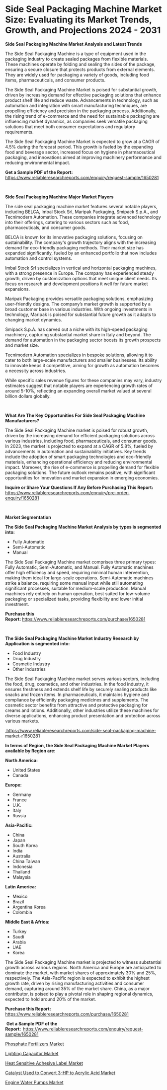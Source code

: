 <p><h1>Side Seal Packaging Machine Market Size: Evaluating its Market Trends, Growth, and Projections 2024 - 2031</h1></p><p><strong>Side Seal Packaging Machine Market Analysis and Latest Trends</strong></p>
<p><p>The Side Seal Packaging Machine is a type of equipment used in the packaging industry to create sealed packages from flexible materials. These machines operate by folding and sealing the sides of the package, ensuring a secure closure that protects products from external elements. They are widely used for packaging a variety of goods, including food items, pharmaceuticals, and consumer products.</p><p>The Side Seal Packaging Machine Market is poised for substantial growth, driven by increasing demand for effective packaging solutions that enhance product shelf life and reduce waste. Advancements in technology, such as automation and integration with smart manufacturing techniques, are propelling efficiency and precision in the packaging process. Additionally, the rising trend of e-commerce and the need for sustainable packaging are influencing market dynamics, as companies seek versatile packaging solutions that meet both consumer expectations and regulatory requirements.</p><p>The Side Seal Packaging Machine Market is expected to grow at a CAGR of 4.5% during the forecast period. This growth is fueled by the expanding food and beverage sector, increased focus on hygiene in pharmaceutical packaging, and innovations aimed at improving machinery performance and reducing environmental impact.</p></p>
<p><strong>Get a Sample PDF of the Report:&nbsp;</strong> <a href="https://www.reliableresearchreports.com/enquiry/request-sample/1650281?utm_campaign=11&utm_medium=2&utm_source=Github&utm_content=ia&utm_term=16122024&utm_id=side-seal-packaging-machine">https://www.reliableresearchreports.com/enquiry/request-sample/1650281</a></p>
<p>&nbsp;</p>
<p><strong>Side Seal Packaging Machine Major Market Players</strong></p>
<p><p>The side seal packaging machine market features several notable players, including BELCA, Imbal Stock Srl, Maripak Packaging, Smipack S.p.A., and Tecnimodern Automation. These companies integrate advanced technology into their offerings, catering to various sectors such as food, pharmaceuticals, and consumer goods.</p><p>BELCA is known for its innovative packaging solutions, focusing on sustainability. The company's growth trajectory aligns with the increasing demand for eco-friendly packaging methods. Their market size has expanded significantly, fueled by an enhanced portfolio that now includes automation and control systems.</p><p>Imbal Stock Srl specializes in vertical and horizontal packaging machines, with a strong presence in Europe. The company has experienced steady growth, driven by customization options that meet unique client needs. Its focus on research and development positions it well for future market expansions.</p><p>Maripak Packaging provides versatile packaging solutions, emphasizing user-friendly designs. The company’s market growth is supported by a broad customer base in various industries. With ongoing investments in technology, Maripak is poised for substantial future growth as it adapts to changing market dynamics.</p><p>Smipack S.p.A. has carved out a niche with its high-speed packaging machinery, capturing substantial market share in Italy and beyond. The demand for automation in the packaging sector boosts its growth prospects and market size.</p><p>Tecnimodern Automation specializes in bespoke solutions, allowing it to cater to both large-scale manufacturers and smaller businesses. Its ability to innovate keeps it competitive, aiming for growth as automation becomes a necessity across industries.</p><p>While specific sales revenue figures for these companies may vary, industry estimates suggest that notable players are experiencing growth rates of around 5-10%, reflecting an expanding overall market valued at several billion dollars globally.</p></p>
<p>&nbsp;</p>
<p><strong>What Are The Key Opportunities For Side Seal Packaging Machine Manufacturers?</strong></p>
<p><p>The Side Seal Packaging Machine market is poised for robust growth, driven by the increasing demand for efficient packaging solutions across various industries, including food, pharmaceuticals, and consumer goods. In 2023, the market is projected to expand at a CAGR of 5.8%, fueled by advancements in automation and sustainability initiatives. Key trends include the adoption of smart packaging technologies and eco-friendly materials, enhancing operational efficiency and reducing environmental impact. Moreover, the rise of e-commerce is propelling demand for flexible packaging solutions. The future outlook remains positive, with significant opportunities for innovation and market expansion in emerging economies.</p></p>
<p><strong>Inquire or Share Your Questions If Any Before Purchasing This Report:</strong> <a href="https://www.reliableresearchreports.com/enquiry/pre-order-enquiry/1650281?utm_campaign=11&utm_medium=2&utm_source=Github&utm_content=ia&utm_term=16122024&utm_id=side-seal-packaging-machine">https://www.reliableresearchreports.com/enquiry/pre-order-enquiry/1650281</a></p>
<p>&nbsp;</p>
<p><strong>Market Segmentation</strong></p>
<p><strong>The Side Seal Packaging Machine Market Analysis by types is segmented into:</strong></p>
<p><ul><li>Fully Automatic</li><li>Semi-Automatic</li><li>Manual</li></ul></p>
<p><p>The Side Seal Packaging Machine market comprises three primary types: Fully Automatic, Semi-Automatic, and Manual. Fully Automatic machines offer high efficiency and speed, requiring minimal human intervention, making them ideal for large-scale operations. Semi-Automatic machines strike a balance, requiring some manual input while still automating significant processes, suitable for medium-scale production. Manual machines rely entirely on human operation, best suited for low-volume packaging or specialized tasks, providing flexibility and lower initial investment.</p></p>
<p><strong>Purchase this Report:&nbsp;</strong><a href="https://www.reliableresearchreports.com/purchase/1650281?utm_campaign=11&utm_medium=2&utm_source=Github&utm_content=ia&utm_term=16122024&utm_id=side-seal-packaging-machine">https://www.reliableresearchreports.com/purchase/1650281</a></p>
<p>&nbsp;</p>
<p><strong>The Side Seal Packaging Machine Market Industry Research by Application is segmented into:</strong></p>
<p><ul><li>Food Industry</li><li>Drug Industry</li><li>Cosmetic Industry</li><li>Other Industries</li></ul></p>
<p><p>The Side Seal Packaging Machine market serves various sectors, including the food, drug, cosmetics, and other industries. In the food industry, it ensures freshness and extends shelf life by securely sealing products like snacks and frozen items. In pharmaceuticals, it maintains hygiene and compliance by efficiently packaging medicines and supplements. The cosmetic sector benefits from attractive and protective packaging for creams and lotions. Additionally, other industries utilize these machines for diverse applications, enhancing product presentation and protection across various markets.</p></p>
<p><a href="https://www.reliableresearchreports.com/side-seal-packaging-machine-market-r1650281?utm_campaign=11&utm_medium=2&utm_source=Github&utm_content=ia&utm_term=16122024&utm_id=side-seal-packaging-machine">&nbsp;https://www.reliableresearchreports.com/side-seal-packaging-machine-market-r1650281</a></p>
<p><strong>In terms of Region, the Side Seal Packaging Machine Market Players available by Region are:</strong></p>
<p>
    <p> <strong> North America: </strong>
        <ul>
            <li>United States</li>
            <li>Canada</li>
        </ul>
        </p> 
    <p> <strong> Europe: </strong>
        <ul>
            <li>Germany</li>
            <li>France</li>
            <li>U.K.</li>
            <li>Italy</li>
            <li>Russia</li>
        </ul>
        </p> 
    <p> <strong> Asia-Pacific: </strong>
        <ul>
            <li>China</li>
            <li>Japan</li>
            <li>South Korea</li>
            <li>India</li>
            <li>Australia</li>
            <li>China Taiwan</li>
            <li>Indonesia</li>
            <li>Thailand</li>
            <li>Malaysia</li>
        </ul>
        </p> 
    <p> <strong> Latin America: </strong>
        <ul>
            <li>Mexico</li>
            <li>Brazil</li>
            <li>Argentina Korea</li>
            <li>Colombia</li>
        </ul>
        </p> 
    <p> <strong> Middle East & Africa: </strong>
        <ul>
            <li>Turkey</li>
            <li>Saudi</li>
            <li>Arabia</li>
            <li>UAE</li>
            <li>Korea</li>
        </ul>
    </p>
    </p>
<p><p>The Side Seal Packaging Machine market is projected to witness substantial growth across various regions. North America and Europe are anticipated to dominate the market, with market shares of approximately 30% and 25%, respectively. The Asia-Pacific region is expected to exhibit the highest growth rate, driven by rising manufacturing activities and consumer demand, capturing around 35% of the market share. China, as a major contributor, is poised to play a pivotal role in shaping regional dynamics, expected to hold around 20% of the market.</p></p>
<p><strong>Purchase this Report: </strong><a href="https://www.reliableresearchreports.com/purchase/1650281?utm_campaign=11&utm_medium=2&utm_source=Github&utm_content=ia&utm_term=16122024&utm_id=side-seal-packaging-machine">https://www.reliableresearchreports.com/purchase/1650281</a></p>
<p>&nbsp;<strong>Get a Sample PDF of the Report:&nbsp;&nbsp;</strong><a href="https://www.reliableresearchreports.com/enquiry/request-sample/1650281?utm_campaign=11&utm_medium=2&utm_source=Github&utm_content=ia&utm_term=16122024&utm_id=side-seal-packaging-machine">https://www.reliableresearchreports.com/enquiry/request-sample/1650281</a></p>
<p><strong></strong></p>
<p><p><a href="https://www.linkedin.com/pulse/forecast-of141-cagr-study-phosphate-fertilizers-market-3xwne?utm_campaign=11&utm_medium=2&utm_source=Github&utm_content=ia&utm_term=16122024&utm_id=side-seal-packaging-machine">Phosphate Fertilizers Market</a></p><p><a href="https://www.linkedin.com/pulse/trends-lighting-capacitor-market-2024-2031-expected-growth-g8fce?utm_campaign=11&utm_medium=2&utm_source=Github&utm_content=ia&utm_term=16122024&utm_id=side-seal-packaging-machine">Lighting Capacitor Market</a></p><p><a href="https://github.com/gukenneth26571/Market-Research-Report-List-1/blob/main/heat-sensitive-adhesive-label-market.md?utm_campaign=11&utm_medium=2&utm_source=Github&utm_content=ia&utm_term=16122024&utm_id=side-seal-packaging-machine">Heat Sensitive Adhesive Label Market</a></p><p><a href="https://github.com/ChiragRp1/Market-Research-Report-List-6/blob/main/catalyst-used-to-convert-3-hp-to-acrylic-acid-market.md?utm_campaign=11&utm_medium=2&utm_source=Github&utm_content=ia&utm_term=16122024&utm_id=side-seal-packaging-machine">Catalyst Used to Convert 3-HP to Acrylic Acid Market</a></p><p><a href="https://www.linkedin.com/pulse/annual-growth-engine-water-pumps-market-44-cagr-revenue-tyqye?utm_campaign=11&utm_medium=2&utm_source=Github&utm_content=ia&utm_term=16122024&utm_id=side-seal-packaging-machine">Engine Water Pumps Market</a></p></p>